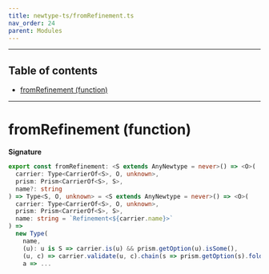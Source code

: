 ```yaml
---
title: newtype-ts/fromRefinement.ts
nav_order: 24
parent: Modules
---
```


---

<h2 class="text-delta">Table of contents</h2>

- [fromRefinement (function)](#fromrefinement-function)

---

# fromRefinement (function)

**Signature**

```ts
export const fromRefinement: <S extends AnyNewtype = never>() => <O>(
  carrier: Type<CarrierOf<S>, O, unknown>,
  prism: Prism<CarrierOf<S>, S>,
  name?: string
) => Type<S, O, unknown> = <S extends AnyNewtype = never>() => <O>(
  carrier: Type<CarrierOf<S>, O, unknown>,
  prism: Prism<CarrierOf<S>, S>,
  name: string = `Refinement<${carrier.name}>`
) =>
  new Type(
    name,
    (u): u is S => carrier.is(u) && prism.getOption(u).isSome(),
    (u, c) => carrier.validate(u, c).chain(s => prism.getOption(s).foldL(() => failure(s, c), success)),
    a => ...
```
